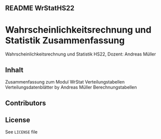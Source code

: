 ## README WrStatHS22

# Wahrscheinlichkeitsrechnung und Statistik Zusammenfassung
Wahrscheinlichkeitsrechnung und Statistik HS22, Dozent: Andreas Müller

## Inhalt
Zusammenfassung zum Modul WrStat
Verteilungstabellen
Verteilungsdatenblätter by Andreas Müller
Berechnungstabellen

## Contributors

## License
See `LICENSE` file
```
